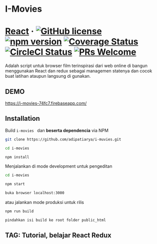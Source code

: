 # I-Movies

# [React](https://reactjs.org/) &middot; [![GitHub license](https://img.shields.io/badge/license-MIT-blue.svg)](https://github.com/facebook/react/blob/master/LICENSE) [![npm version](https://img.shields.io/npm/v/react.svg?style=flat)](https://www.npmjs.com/package/react) [![Coverage Status](https://img.shields.io/coveralls/facebook/react/master.svg?style=flat)](https://coveralls.io/github/facebook/react?branch=master) [![CircleCI Status](https://circleci.com/gh/facebook/react.svg?style=shield&circle-token=:circle-token)](https://circleci.com/gh/facebook/react) [![PRs Welcome](https://img.shields.io/badge/PRs-welcome-brightgreen.svg)](https://reactjs.org/docs/how-to-contribute.html#your-first-pull-request)

Adalah script untuk browser film terinspirasi dari web online
di bangun menggunakan React dan redux sebagai managemen statenya
dan cocok buat latihan ataupun langsung di gunakan.

## DEMO
https://i-movies-74fc7.firebaseapp.com/

## Installation

Build `i-movies ` dan **beserta dependencia** via NPM

```sh
git clone https://github.com/adipatiarya/i-muvies.git

```
```sh
cd i-movies
```
```sh
npm install
```
Menjalankan di mode development untuk pengeditan

```sh
cd i-movies
```
```sh
npm start
```
```sh
buka browser localhost:3000
```
atau jalankan mode produksi untuk rilis

```sh
npm run build
```
```sh
pindahkan isi build ke root folder public_html
```
## TAG: Tutorial, belajar React Redux
